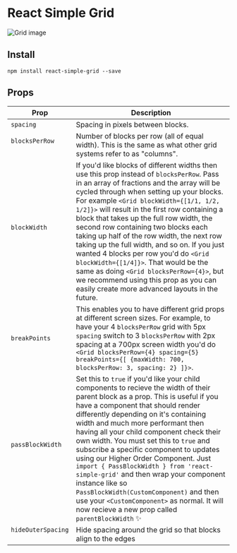 # React Simple Grid

![Grid image](http://i.imgur.com/azdBoec.jpg)

## Install
`npm install react-simple-grid --save`

## Props

Prop                       |    Description
---------------------------|----------------
`spacing`                  | Spacing in pixels between blocks.
`blocksPerRow`             | Number of blocks per row (all of equal width). This is the same as what other grid systems refer to as "columns".
`blockWidth`               | If you'd like blocks of different widths then use this prop instead of `blocksPerRow`. Pass in an array of fractions and the array will be cycled through when setting up your blocks. For example `<Grid blockWidth={[1/1, 1/2, 1/2]}>` will result in the first row containing a block that takes up the full row width, the second row containing two blocks each taking up half of the row width, the next row taking up the full width, and so on. If you just wanted 4 blocks per row you'd do `<Grid blockWidth={[1/4]}>`. That would be the same as doing `<Grid blocksPerRow={4}>`, but we recommend using this prop as you can easily create more advanced layouts in the future. 
`breakPoints`              | This enables you to have different grid props at different screen sizes. For example, to have your 4 `blocksPerRow` grid with 5px `spacing` switch to 3 `blocksPerRow` with 2px spacing at a 700px screen width you'd do `<Grid blocksPerRow={4} spacing={5} breakPoints={[ {maxWidth: 700, blocksPerRow: 3, spacing: 2} ]}>`.
`passBlockWidth`           | Set this to `true` if you'd like your child components to recieve the width of their parent block as a prop. This is useful if you have a component that should render differently depending on it's containing width and much more performant then having all your child component check their own width. You must set this to `true` and subscribe a specific component to updates using our Higher Order Component. Just `import { PassBlockWidth } from 'react-simple-grid'` and then wrap your component instance like so `PassBlockWidth(CustomComponent)` and then use your `<CustomComponent>` as normal. It will now recieve a new prop called `parentBlockWidth` ✨
`hideOuterSpacing`         | Hide spacing around the grid so that blocks align to the edges
